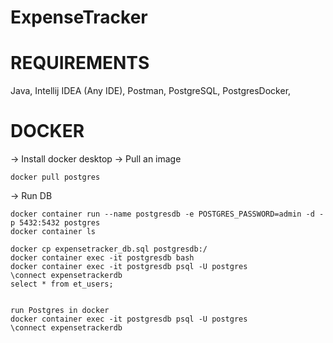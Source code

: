 # ExpenseTracker

REQUIREMENTS 
============
Java,
Intellij IDEA (Any IDE),
Postman,
PostgreSQL,
PostgresDocker,


DOCKER
======
-> Install docker desktop
-> Pull an image
	
	docker pull postgres

-> Run DB

	docker container run --name postgresdb -e POSTGRES_PASSWORD=admin -d -p 5432:5432 postgres
	docker container ls

	docker cp expensetracker_db.sql postgresdb:/
	docker container exec -it postgresdb bash
	docker container exec -it postgresdb psql -U postgres
	\connect expensetrackerdb
	select * from et_users;


	run Postgres in docker
	docker container exec -it postgresdb psql -U postgres
	\connect expensetrackerdb
  
  
